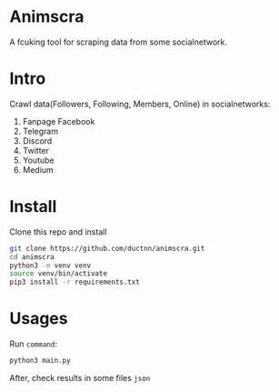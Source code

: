 # Animscra

A fcuking tool for scraping data from some socialnetwork.

# Intro
Crawl data(Followers, Following, Members, Online) in socialnetworks:

1. Fanpage Facebook
2. Telegram
3. Discord
4. Twitter
5. Youtube
6. Medium

# Install
Clone this repo and install

```sh
git clone https://github.com/ductnn/animscra.git
cd animscra
python3 -m venv venv
source venv/bin/activate
pip3 install -r requirements.txt
```

# Usages
Run `command`:

```python
python3 main.py
```

After, check results in some files `json`
